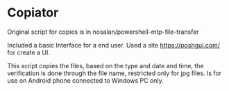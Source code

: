 # Copiator
Original script for copies is in nosalan/powershell-mtp-file-transfer

Included a basic Interface for a end user. Used a site https://poshgui.com/ for create a UI.

This script copies the files, based on the type and date and time, the verification is done through the file name, restricted only for jpg files. Is for use on  Android phone connected to Windows PC only.

